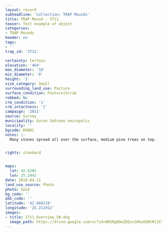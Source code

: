```yaml
---
layout: record
subheadline: 'Collection: TRAP Mounds'
title: TRAP Mound - 3711
teaser: Test example of object
categories:
- TRAP Mounds
header: no
tags:
- ''
trap_id: '3711'

certainty: Certain
elevation: '464'
max_diameter: '10'
min_diameter: '8'
height: '1'
size_category: Small
surrounding_land_use: Pasture
surface_condition: Pasture|Scrub
robbed: No
crm_condition: '1'
crm_intactness: '1'
campaign: '2011'
source: Survey
municipality: Gorno Sahrane necropolis
locality: ''
bgcode: DS001
notes: |-
  Many stones spread all over the surface, medium pine trees on top.


rights: standard


maps:
  lat: 42.6285
  lon: 25.2442
date: 2018-04-11
land_use_source: Photo
photo: Good
bg_code: ''
akb_code: ''
latitude: '42.668218'
longitude: '25.211912'
images:
- title: 3711_Overview_SW.dng
  image_path: https://drive.google.com/uc?id=0B3Rg88wZDQscSHhyOGNtNlZCVWc
---
```

